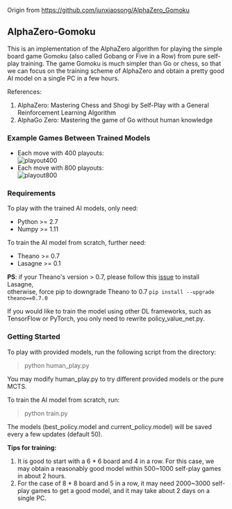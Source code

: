 Origin from https://github.com/junxiaosong/AlphaZero_Gomoku
## AlphaZero-Gomoku
This is an implementation of the AlphaZero algorithm for playing the simple board game Gomoku (also called Gobang or Five in a Row) from pure self-play training. The game Gomoku is much simpler than Go or chess, so that we can focus on the training scheme of AlphaZero and obtain a pretty good AI model on a single PC in a few hours. 

References:  
1. AlphaZero: Mastering Chess and Shogi by Self-Play with a General Reinforcement Learning Algorithm
2. AlphaGo Zero: Mastering the game of Go without human knowledge

### Example Games Between Trained Models
- Each move  with 400 playouts:  
![playout400](https://raw.githubusercontent.com/junxiaosong/AlphaZero_Gomoku/master/playout400.gif)
- Each move  with 800 playouts:  
![playout800](https://raw.githubusercontent.com/junxiaosong/AlphaZero_Gomoku/master/playout800.gif)

### Requirements
To play with the trained AI models, only need:
- Python >= 2.7
- Numpy >= 1.11

To train the AI model from scratch, further need:
- Theano >= 0.7
- Lasagne >= 0.1  

**PS**: if your Theano's version > 0.7, please follow this [issue](https://github.com/aigamedev/scikit-neuralnetwork/issues/235) to install Lasagne,  
otherwise, force pip to downgrade Theano to 0.7 ``pip install --upgrade theano==0.7.0``

If you would like to train the model using other DL frameworks, such as TensorFlow or PyTorch, you only need to rewrite policy_value_net.py.

### Getting Started
To play with provided models, run the following script from the directory:  
> python human_play.py  

You may modify human_play.py to try different provided models or the pure MCTS.

To train the AI model from scratch, run:   
> python train.py

The models (best_policy.model and current_policy.model) will be saved every a few updates (default 50).

**Tips for training:**
1. It is good to start with a 6 * 6 board and 4 in a row. For this case, we may obtain a reasonably good model within 500~1000 self-play games in about 2 hours.
2. For the case of 8 * 8 board and 5 in a row, it may need 2000~3000 self-play games to get a good model, and it may take about 2 days on a single PC.

